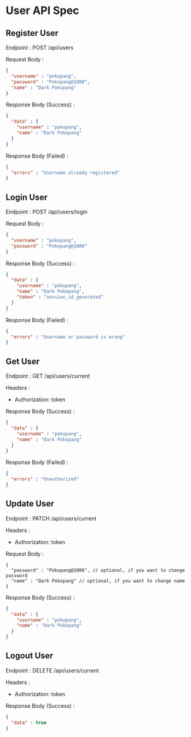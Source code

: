 # User API Spec

## Register User

Endpoint : POST /api/users

Request Body :

```json
{
  "username" : "pokopang",
  "password" : "Pokopang@1000",
  "name" : "Dark Pokopang"
}
```

Response Body (Success) : 

```json
{
  "data" : {
    "username" : "pokopang",
    "name" : "Dark Pokopang"
  }
}
```

Response Body (Failed) :

```json
{
  "errors" : "Username already registered"
}
```

## Login User

Endpoint : POST /api/users/login

Request Body :

```json
{
  "username" : "pokopang",
  "password" : "Pokopang@1000"
}
```

Response Body (Success) :

```json
{
  "data" : {
    "username" : "pokopang",
    "name" : "Dark Pokopang",
    "token" : "session_id_generated"
  }
}
```

Response Body (Failed) :

```json
{
  "errors" : "Username or password is wrong"
}
```

## Get User

Endpoint : GET /api/users/current

Headers :
- Authorization: token

Response Body (Success) :

```json
{
  "data" : {
    "username" : "pokopang",
    "name" : "Dark Pokopang"
  }
}
```

Response Body (Failed) :

```json
{
  "errors" : "Unauthorized"
}
```

## Update User

Endpoint : PATCH /api/users/current

Headers :
- Authorization: token

Request Body :

```json5
{
  "password" : "Pokopang@1000", // optional, if you want to change password
  "name" : "Dark Pokopang" // optional, if you want to change name
}
```

Response Body (Success) :

```json
{
  "data" : {
    "username" : "pokopang",
    "name" : "Dark Pokopang"
  }
}
```

## Logout User

Endpoint : DELETE /api/users/current

Headers :
- Authorization: token

Response Body (Success) :

```json
{
  "data" : true
}
```
